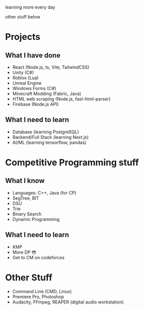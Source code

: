 learning more every day

other stuff below

# Projects
## What I have done
* React (Node.js, ts, Vite, TailwindCSS)
* Unity (C#)
* Roblox (Lua)
* Unreal Engine
* Windows Forms (C#)
* Minecraft Modding (Fabric, Java)
* HTML web scraping (Node.js, fast-html-parser)
* Firebase (Node.js API)
## What I need to learn
* Database (learning PostgreSQL)
* Backend/Full Stack (learning Next.js)
* AI/ML (learning tensorflow, pandas)


# Competitive Programming stuff
## What I know
* Languages: C++, Java (for CP)
* SegTree, BIT
* DSU
* Trie
* Binary Search
* Dynamic Programming
## What I need to learn
* KMP
* More DP 😳
* Get to CM on codeforces


# Other Stuff
* Command Line (CMD, Linux)
* Premiere Pro, Photoshop
* Audacity, FFmpeg, REAPER (digital audio workstation)
